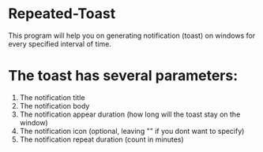 # Repeated-Toast
This program will help you on generating notification (toast) on windows for every specified interval of time.

# The toast has several parameters:
1. The notification title
2. The notification body
3. The notification appear duration (how long will the toast stay on the window)
4. The notification icon (optional, leaving "" if you dont want to specify)
5. The notification repeat duration (count in minutes)

